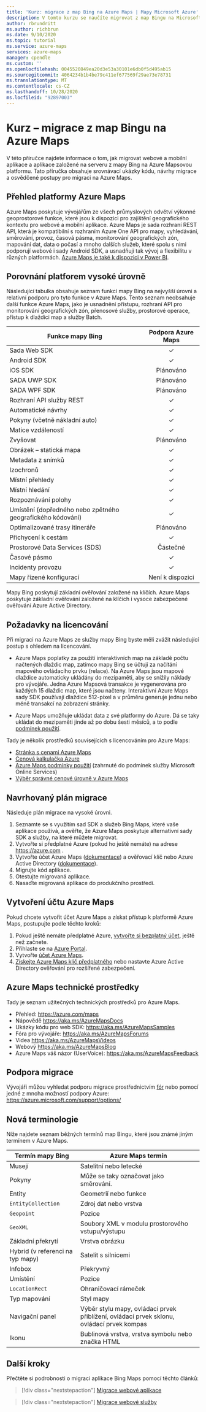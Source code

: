 ```yaml
---
title: 'Kurz: migrace z map Bing na Azure Maps | Mapy Microsoft Azure'
description: V tomto kurzu se naučíte migrovat z map Bingu na Microsoft Azure Maps. Průvodce vás seznámí s postupem, jak přepnout na Azure Maps rozhraní API a sady SDK.
author: rbrundritt
ms.author: richbrun
ms.date: 9/10/2020
ms.topic: tutorial
ms.service: azure-maps
services: azure-maps
manager: cpendle
ms.custom: ''
ms.openlocfilehash: 0045520849ea20d3e53a30101e6db0f5d495ab15
ms.sourcegitcommit: 4064234b1b4be79c411ef677569f29ae73e78731
ms.translationtype: MT
ms.contentlocale: cs-CZ
ms.lasthandoff: 10/28/2020
ms.locfileid: "92897003"
---
```

# <a name="tutorial---migrate-from-bing-maps-to-azure-maps"></a>Kurz – migrace z map Bingu na Azure Maps

V této příručce najdete informace o tom, jak migrovat webové a mobilní aplikace a aplikace založené na serveru z mapy Bing na Azure Mapsovou platformu. Tato příručka obsahuje srovnávací ukázky kódu, návrhy migrace a osvědčené postupy pro migraci na Azure Maps.

## <a name="azure-maps-platform-overview"></a>Přehled platformy Azure Maps

Azure Maps poskytuje vývojářům ze všech průmyslových odvětví výkonné geoprostorové funkce, které jsou k dispozici pro zajištění geografického kontextu pro webové a mobilní aplikace. Azure Maps je sada rozhraní REST API, která je kompatibilní s rozhraním Azure One API pro mapy, vyhledávání, směrování, provoz, časová pásma, monitorování geografických zón, mapování dat, data o počasí a mnoho dalších služeb, které spolu s nimi podporují webové i sady Android SDK, a usnadňují tak vývoj a flexibilitu v různých platformách. [Azure Maps je také k dispozici v Power BI](power-bi-visual-getting-started.md).

## <a name="high-level-platform-comparison"></a>Porovnání platforem vysoké úrovně

Následující tabulka obsahuje seznam funkcí mapy Bing na nejvyšší úrovni a relativní podporu pro tyto funkce v Azure Maps. Tento seznam neobsahuje další funkce Azure Maps, jako je usnadnění přístupu, rozhraní API pro monitorování geografických zón, přenosové služby, prostorové operace, přístup k dlaždici map a služby Batch.

| Funkce mapy Bing                     | Podpora Azure Maps |
|---------------------------------------|:------------------:|
| Sada Web SDK                               | ✓                  |
| Android SDK                           | ✓                  |
| iOS SDK                               | Plánováno            |
| SADA UWP SDK                               | Plánováno            |
| SADA WPF SDK                               | Plánováno            |
| Rozhraní API služby REST                     | ✓                  |
| Automatické návrhy                           | ✓                  |
| Pokyny (včetně nákladní auto)          | ✓                  |
| Matice vzdáleností                       | ✓                  |
| Zvyšovat                            | Plánováno            |
| Obrázek – statická mapa                  | ✓                  |
| Metadata z snímků                      | ✓                  |
| Izochronů                            | ✓                  |
| Místní přehledy                        | ✓                  |
| Místní hledání                          | ✓                  |
| Rozpoznávání polohy                  | ✓                  |
| Umístění (dopředného nebo zpětného geografického kódování) | ✓                  |
| Optimalizované trasy itineráře            | Plánováno            |
| Přichycení k cestám                         | ✓                  |
| Prostorové Data Services (SDS)           | Částečné            |
| Časové pásmo                             | ✓                  |
| Incidenty provozu                     | ✓                  |
| Mapy řízené konfigurací             | Není k dispozici                |

Mapy Bing poskytují základní ověřování založené na klíčích. Azure Maps poskytuje základní ověřování založené na klíčích i vysoce zabezpečené ověřování Azure Active Directory.

## <a name="licensing-considerations"></a>Požadavky na licencování

Při migraci na Azure Maps ze služby mapy Bing byste měli zvážit následující postup s ohledem na licencování.

-   Azure Maps poplatky za použití interaktivních map na základě počtu načtených dlaždic map, zatímco mapy Bing se účtují za načítání mapového ovládacího prvku (relace). Na Azure Maps jsou mapové dlaždice automaticky ukládány do mezipaměti, aby se snížily náklady pro vývojáře. Jedna Azure Mapsová transakce je vygenerována pro každých 15 dlaždic map, které jsou načteny. Interaktivní Azure Maps sady SDK používají dlaždice 512-pixel a v průměru generuje jednu nebo méně transakcí na zobrazení stránky.

-   Azure Maps umožňuje ukládat data z své platformy do Azure. Dá se taky ukládat do mezipaměti jinde až po dobu šesti měsíců, a to podle [podmínek použití](https://www.microsoftvolumelicensing.com/DocumentSearch.aspx?Mode=3&DocumentTypeId=31).

Tady je několik prostředků souvisejících s licencováním pro Azure Maps:

-   [Stránka s cenami Azure Maps](https://azure.microsoft.com/pricing/details/azure-maps/)
-   [Cenová kalkulačka Azure](https://azure.microsoft.com/pricing/calculator/?service=azure-maps)
-   [Azure Maps podmínky použití](https://www.microsoftvolumelicensing.com/DocumentSearch.aspx?Mode=3&DocumentTypeId=31) (zahrnuté do podmínek služby Microsoft Online Services)
-   [Výběr správné cenové úrovně v Azure Maps](./choose-pricing-tier.md)

## <a name="suggested-migration-plan"></a>Navrhovaný plán migrace

Následuje plán migrace na vysoké úrovni.

1.  Seznamte se s využitím sad SDK a služeb Bing Maps, které vaše aplikace používá, a ověřte, že Azure Maps poskytuje alternativní sady SDK a služby, na které můžete migrovat.
2.  Vytvořte si předplatné Azure (pokud ho ještě nemáte) na adrese <https://azure.com> .
3.  Vytvořte účet Azure Maps ([dokumentace](./how-to-manage-account-keys.md)) a ověřovací klíč nebo Azure Active Directory ([dokumentace](./how-to-manage-authentication.md)).
4.  Migrujte kód aplikace.
5.  Otestujte migrovaná aplikace.
6.  Nasaďte migrovaná aplikace do produkčního prostředí.

## <a name="create-an-azure-maps-account"></a>Vytvoření účtu Azure Maps

Pokud chcete vytvořit účet Azure Maps a získat přístup k platformě Azure Maps, postupujte podle těchto kroků:

1. Pokud ještě nemáte předplatné Azure, [vytvořte si bezplatný účet](https://azure.microsoft.com/free/), ještě než začnete.
2. Přihlaste se na [Azure Portal](https://portal.azure.com/).
3. Vytvořte [účet Azure Maps](./how-to-manage-account-keys.md). 
4. [Získejte Azure Maps klíč předplatného](./how-to-manage-authentication.md#view-authentication-details) nebo nastavte Azure Active Directory ověřování pro rozšířené zabezpečení.

## <a name="azure-maps-technical-resources"></a>Azure Maps technické prostředky

Tady je seznam užitečných technických prostředků pro Azure Maps.

-   Přehled: https://azure.com/maps
-   Nápovědě <https://aka.ms/AzureMapsDocs>
-   Ukázky kódu pro web SDK: <https://aka.ms/AzureMapsSamples>
-   Fóra pro vývojáře: <https://aka.ms/AzureMapsForums>
-   Videa <https://aka.ms/AzureMapsVideos>
-   Webový <https://aka.ms/AzureMapsBlog>
-   Azure Maps váš názor (UserVoice): <https://aka.ms/AzureMapsFeedback>

## <a name="migration-support"></a>Podpora migrace

Vývojáři můžou vyhledat podporu migrace prostřednictvím [fór](/answers/topics/azure-maps.html) nebo pomocí jedné z mnoha možností podpory Azure: <https://azure.microsoft.com/support/options/>

## <a name="new-terminology"></a>Nová terminologie 

Níže najdete seznam běžných termínů map Bingu, které jsou známé jiným termínem v Azure Maps.

| Termín mapy Bing                    | Azure Maps termín                                                |
|-----------------------------------|----------------------------------------------------------------|
| Musejí                            | Satelitní nebo letecké                                            |
| Pokyny                        | Může se taky označovat jako směrování.                             |
| Entity                          | Geometrií nebo funkce                                         |
| `EntityCollection`                | Zdroj dat nebo vrstva                                           |
| `Geopoint`                        | Pozice                                                       |
| `GeoXML`                          | Soubory XML v modulu prostorového vstupu/výstupu                             |
| Základní překrytí                    | Vrstva obrázku                                                    |
| Hybrid (v referenci na typ mapy) | Satelit s silnicemi                                           |
| Infobox                           | Překryvný                                                          |
| Umístění                          | Pozice                                                       |
| `LocationRect`                    | Ohraničovací rámeček                                                   |
| Typ mapování                          | Styl mapy                                                      |
| Navigační panel                    | Výběr stylu mapy, ovládací prvek přiblížení, ovládací prvek sklonu, ovládací prvek kompas |
| Ikonu                           | Bublinová vrstva, vrstva symbolu nebo značka HTML                      |

## <a name="next-steps"></a>Další kroky

Přečtěte si podrobnosti o migraci aplikace Bing Maps pomocí těchto článků:

> [!div class="nextstepaction"]
> [Migrace webové aplikace](migrate-from-bing-maps-web-app.md)

> [!div class="nextstepaction"]
> [Migrace webové služby](migrate-from-bing-maps-web-services.md)